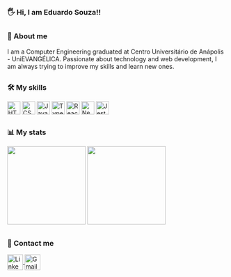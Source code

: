 ### :raised_hand_with_fingers_splayed:	Hi, I am Eduardo Souza!!

##

### :open_book: About me

I am a Computer Engineering graduated at Centro Universitário de Anápolis - UniEVANGÉLICA. Passionate about technology and web development, I am always trying to improve my skills and learn new ones.

##

### :hammer_and_wrench: My skills

<div style="display: inline_block">
  <img align="center" alt="HTML5" height="30" src="https://img.shields.io/badge/html5-%23202020.svg?style=for-the-badge&logo=html5&logoColor=%23E34F26">
  <img align="center" alt="CSS3" height="30" src="https://img.shields.io/badge/css3-%23202020.svg?style=for-the-badge&logo=css3&logoColor=%231572B6">
  <img align="center" alt="Javascript" height="30" src="https://img.shields.io/badge/javascript-%23202020.svg?style=for-the-badge&logo=javascript&logoColor=%23F7DF1E">
  <img align="center" alt="Typescript" height="30" src="https://img.shields.io/badge/typescript-%23202020.svg?style=for-the-badge&logo=typescript&logoColor=%23007ACC">
  <img align="center" alt="React" height="30" src="https://img.shields.io/badge/react-%23202020.svg?style=for-the-badge&logo=react&logoColor=%2361DAFB">
  <img align="center" alt="Next.js" height="30" src="https://img.shields.io/badge/next.js-%23202020?style=for-the-badge&logo=next.js&logoColor=white">
  <img align="center" alt="Jest" height="30" src="https://img.shields.io/badge/jest-%23202020?style=for-the-badge&logo=jest&logoColor=%23C21325">
</div>

##

### :bar_chart: My stats

<div>
  <img height="180rem" src="https://github-readme-stats.vercel.app/api?username=EduardoSCosta&show_icons=true&theme=gotham&include_all_commits=true&count_private=true"/>
  <img height="180rem" src="https://github-readme-stats.vercel.app/api/top-langs/?username=EduardoSCosta&layout=compact&langs_count=7&theme=gotham"/>
</div>

##

### :email: Contact me

<div> 
  <a href="https://www.linkedin.com/in/eduardo-souza-costa-araujo/" target="_blank">
    <img align="center" alt="Linkedin" height="36" src="https://img.shields.io/badge/linkedin-%230077B5.svg?style=for-the-badge&logo=linkedin&logoColor=white">
  </a>
  <a href="mailto:eduardoscaraujo@gmail.com" target="_blank">
    <img align="center" alt="Gmail" height="36" src="https://img.shields.io/badge/gmail-D14836?style=for-the-badge&logo=gmail&logoColor=white">
  </a> 
</div>
